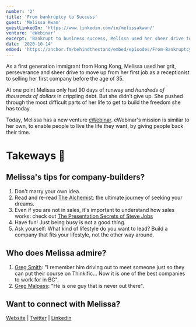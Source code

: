 ```yaml
---
number: '2'
title: 'From bankruptcy to Success'
guest: 'Melissa Kwan'
guestLinkedIn: 'https://www.linkedin.com/in/melissakwan/'
venture: 'eWebinar'
excerpt: 'Bankrupt to business success, Melissa used her sheer drive to move from her first job as a receptionist to selling her company before the age of 35!'
date: '2020-10-14'
embed: 'https://anchor.fm/behindthestand/embed/episodes/From-Bankruptcy-to-Success-Melissa-Kwan-ektnse'
---
```


As a first generation immigrant from Hong Kong, Melissa used her grit, perseverance and sheer drive to move up from her first job as a receptionist to selling her first company before the age of 35. 

At one point Melissa only had 90 days of runway and *hundreds of thousands of dollars* in crippling debt. But she didn’t give up. She pushed through the most difficult parts of her life to get to build the freedom she has today.

Today, Melissa has a new venture [eWebinar](https://ewebinar.com/). eWebinar's mission is similar to her own, to enable people to live the life they want, by giving people back their time.

# Takeways 🎉

## Melissa's tips for company-builders?

1. Don't marry your own idea. 
2. Read and re-read [The Alchemist](https://www.amazon.ca/Alchemist-10th-Anniversary-Paulo-Coelho/dp/0061122416): the ultimate journey of seeking your dreams.
3. Even if you are not in sales, it's important to understand how sales works: check out [The Presentation Secrets of Steve Jobs](https://www.amazon.ca/Presentation-Secrets-Steve-Jobs-Insanely/dp/0071636080/ref=sr_1_1?dchild=1&keywords=The+Presentation+Secrets+of+Steve+Jobs&qid=1602459551&s=books&sr=1-1)
4. Have fun! Just being busy is not a good thing. 
5. Ask yourself: What kind of lifestyle do you want to lead? Build a company that fits your lifestyle, not the other way around. 

## Who does Melissa admire?

1. [Greg Smith](https://www.linkedin.com/in/gregsmithlawyer/): "I remember him driving out to meet someone just so they can put their course on Thinkific... Now it is one of the best companies to work for in BC".
2. [Greg Malpass](https://www.linkedin.com/in/gmalpass/): "He is one guy that is never out there".

## Want to connect with Melissa?

[Website](https://ewebinar.com/story) | [Twitter](https://twitter.com/msskwan?lang=en) | [Linkedin](https://www.linkedin.com/in/melissakwan/)
